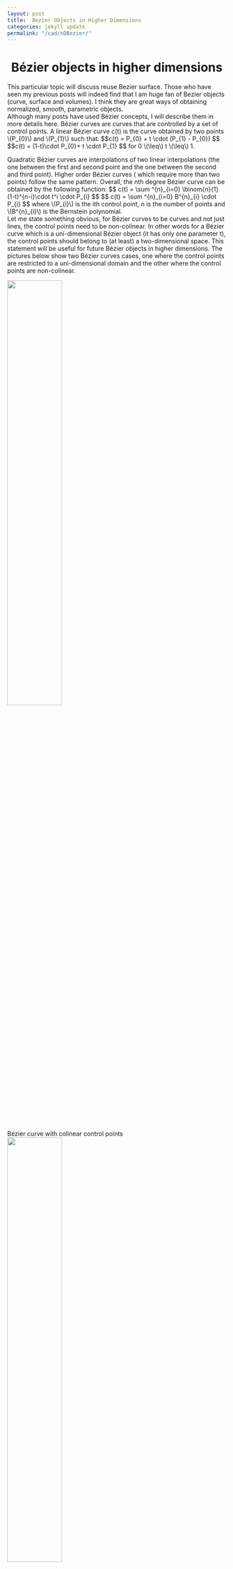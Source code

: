 ```yaml
---
layout: post
title:  Bezier Objects in Higher Dimensions   
categories: jekyll update
permalink: "/cad/nDBezier/"
---
```


<div class="w3-row ">
    <h1 style="text-align:center">Bézier objects in higher dimensions</h1>
    <p class = "justify">
    This particular topic will discuss reuse Bezier surface. Those who have seen my previous posts will indeed find that I am huge fan of Bezier objects (curve, surface and volumes). I think they are great ways of obtaining normalized, smooth, parametric objects. <br>
    Although many posts have used Bézier concepts, I will describe them in more details here. 
    Bézier curves are curves that are controlled by a set of control points.
    A linear Bézier curve c(t) is the curve obtained by two points \(P_{0}\) and \(P_{1}\) such that:
    $$c(t) = P_{0} + t \cdot (P_{1} - P_{0}) $$
    $$c(t) = (1-t)\cdot P_{0}+ t \cdot P_{1} $$
    for 0 \(\leq\) t \(\leq\)  1. 
    </p>
    <p class = "justify">
    Quadratic Bézier curves are interpolations of two linear interpolations (the one between the first and second point and the one between the second and third point). Higher order Bézier curves ( which require more than two points) follow the same pattern. Overall, the  nth degree Bézier curve can be obtained by the following function: 
    $$ c(t) = \sum ^{n}_{i=0} \binom{n}{1} (1-t)^{n-i}\cdot t^i \cdot P_{i} $$
    $$ c(t) = \sum ^{n}_{i=0} B^{n}_{i} \cdot P_{i} $$
    where  \(P_{i}\) is the ith control point, n is the number of points and \(B^{n}_{i}\) is the Bernstein polynomial.
    <br>
    Let me state something obvious, for Bézier curves to be curves and not just lines, the control points need to be non-colinear. In other words for a Bézier curve which is a uni-dimensional Bézier object (it has only one parameter t), the control points should belong to (at least) a two-dimensional space. This statement will be useful for future Bézier objects in higher dimensions.  The pictures below show two Bézier curves cases, one where the control points are restricted to a uni-dimensional domain and the other where the control points are non-colinear. 
    </p> 
    <div class="w3-main w3-center" >
        <img src="/portfolio/assets/img/Bzcurveflat.png" width="50%" height="50%">
        <figcaption> Bézier curve with colinear control points  </figcaption>
    </div>
    <div class="w3-main w3-center" >
        <img src="/portfolio/assets/img/Bzcurve.png" width="50%" height="50%">
        <figcaption> Bézier curve with non-colinear control points  </figcaption>
    </div>
     <p class = "justify">
    Bézier surfaces use the same rules as the Bézier curves but in two different dimensions simultaneously, the surface obeys the following equation: 
    $$ s(u,v) = \sum ^{n}_{i=0} \sum ^{m}_{j=0} B^{n}_{i} \cdot B^{m}_{j}  \cdot P_{i,j} $$
    where P is the matrix of points and \(P_{i,j}\) is the point at location i and j in the matrix and n, and m are the numbers of points both directions. \(B^{n}_{i}\) and \(B^{m}_{j}\) are the Bernstein polynomials applied in both directions. 
    In this particular case, for a Bézier surface to be non-planar, the control points have to be non-planar.  
    The pictures below show two Bézier surface cases, one where the control points are restricted to a two-dimensional domain and the other where the control points are non-planar. 
    </p> 
    <div class="w3-main w3-center" >
        <img src="/portfolio/assets/img/Bzsurfflat.png" width="50%" height="50%">
        <figcaption> Bézier surface with coplanar control points </figcaption>
    </div>
    <div class="w3-main w3-center" >
        <img src="/portfolio/assets/img/Bzsurf1.png" width="50%" height="50%">
        <img src="/portfolio/assets/img/Bzsurf1_2.png" width="50%" height="50%">
        <figcaption> Bézier surface with non-coplanar control points</figcaption>
    </div>
     <p class = "justify">
    In the project <a class = "ex1 ex3" href="/portfolio/cad/MorphingSurfaces/" target="_blank"> "morphing parametrized surfaces" </a>, I have shown the transition between a surface passing through points and the resulting Bézier surface when the original points are used as control points. 
    </p>
    <p class = "justify">
    Bézier volumes use the same rules as the Bézier surfaces but in three different dimensions simultaneously, the volume obeys the following equation: 
    $$ V(u,v,w) = \sum ^{n}_{i=0} \sum ^{m}_{j=0} \sum ^{o}_{k=0} B^{n}_{i} \cdot B^{m}_{j} \cdot B^{o}_{k} \cdot P_{i,j,k} $$
    where P is the matrix of points and \(P_{i,j,k}\) is the point at location i and j in the matrix and n, and m are the numbers of points both directions. \(B^{n}_{i}\), \(B^{m}_{j}\) and \(B^{o}_{k}\)  are the Bernstein polynomials applied in all three directions. 
    Now this is where the obvious becomes interesing: the same way a uni-dimensional Bézier object (a curve) needs at least two dimensional control points to e curved, three-dimensional Bézier objects (volume), need at least four-dimensional control points to exist.
    The problem here lies in the fact that four dimensional elements cannot be visualized by the human eye. <br>
    This is where projection is important. For this project to be completed, the four dimensional object has to be projected into a three dimensional world. In 3D, the shadow of any object is the 2D projection of that object. For us to be able to see Bézier solids, we need take the 3D shadow of a 4D object. The figures below show a hypercube (4D cube) projected to 3D and rotated at different angles. 
    </p> 
    <div class="w3-main w3-center" >
        <img src="/portfolio/assets/img/BzvolumeProjected.png" width="50%" height="50%">
        <figcaption> Hypercube projected (not rotated) </figcaption>
    </div>
    <div class="w3-main w3-center" >
        <img src="/portfolio/assets/img/BzvolumeProjected1.png" width="40%" height="40%">
        <img src="/portfolio/assets/img/BzvolumeProjected2.png" width="40%" height="40%">
        <figcaption> Hypercube projected and rotated </figcaption>
    </div>
    <p class = "justify">
    The pictures below show the shadow two Bézier solid cases, one where the control points are restricted to a 3D domain and the other where the control points belong can exist in a 4D domain. 
    </p>
        <div class="w3-main w3-center" >
        <img src="/portfolio/assets/img/BzvolumeProjected.png" width="50%" height="50%">
        <figcaption> Bézier solid with 3D control points </figcaption>
    </div>
    <div class="w3-main w3-center" >
        <img src="/portfolio/assets/img/Bzvolume.png" width="50%" height="50%">
        <figcaption>  Bézier solid with 4D control points projected and rotated</figcaption>
    </div>
</div>



